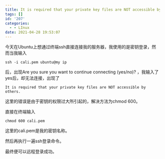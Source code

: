 ```yaml
---
title: It is required that your private key files are NOT accessible by others的解决办法
tags: []
id: '207'
categories:
  - - LInux
date: 2021-04-28 19:53:07
---
```


今天在Ubuntu上想通过终端ssh直接连接我的服务器，我使用的是密钥登录，然而当我输入

```
ssh -i cali.pem ubuntu@my ip
```

后，出现Are you sure you want to continue connecting (yes/no)? ，我输入了yes后，却无法连接，出现了

```
It is required that your private key files are NOT accessible by others.
```

这里的错误是由于密钥的权限过大所引起的，解决方法为chmod 600。

直接在终端输入

```
chmod 600 cali.pem
```

这里的cali.pem是我的密钥名称。

然后再执行一遍ssh登录命令。

最终便可以远程登录成功。